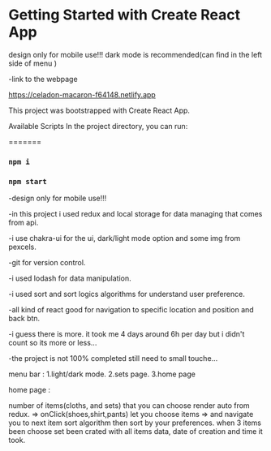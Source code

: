 # Getting Started with Create React App
 design only for mobile use!!! dark mode is recommended(can find in the left side of menu ) 

-link to the webpage

https://celadon-macaron-f64148.netlify.app

This project was bootstrapped with Create React App.

Available Scripts
In the project directory, you can run:

=======
### `npm i`
### `npm start`

-design only for mobile use!!!

-in this project i used redux and local storage for data managing that comes from api.

-i use chakra-ui for the ui, dark/light mode option and some img from pexcels.

-git for version control.

-i used lodash for data manipulation.

-i used sort and sort logics algorithms for understand user preference.

-all kind of react good for navigation to specific location and position and back btn.

-i guess there is more. it took me 4 days around 6h per day but i didn't count so its more or less...

-the project is not 100% completed still need to small touche...

menu bar : 1.light/dark mode. 2.sets page. 3.home page

home page :

number of items(cloths, and sets) that you can choose render auto from redux. => onClick(shoes,shirt,pants) let you choose items => and navigate you to next item sort algorithm then sort by your preferences. when 3 items been choose set been crated with all items data, date of creation and time it took.
